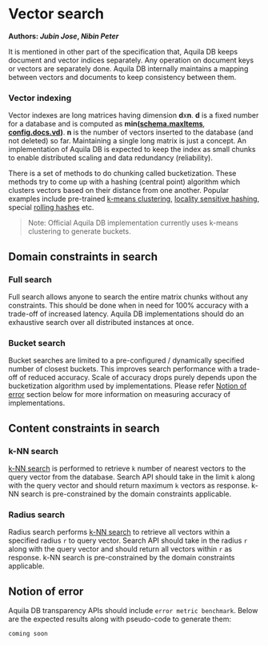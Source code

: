 # Vector search

**Authors:  *Jubin Jose*, *Nibin Peter***



It is mentioned in other part of the specification that, Aquila DB keeps document and vector indices separately. Any operation on document keys or vectors are separately done. Aquila DB internally maintains a mapping between vectors and documents to keep consistency between them.



### Vector indexing

Vector indexes are long matrices having dimension **d**x**n**. **d** is a fixed number for a database and is computed as **min(**[**schema.maxItems**](https://github.com/Aquila-Network/specs/blob/main/adb/Creating%20a%20database.md#at-the-server--aquila-db-side),  [**config.docs.vd**](https://github.com/Aquila-Network/AquilaDB/blob/master/src/DB_config.yml)**)**. **n** is the number of vectors inserted to the database (and not deleted) so far. Maintaining a single long matrix is just a concept. An implementation of Aquila DB is expected to keep the index as small chunks to enable distributed scaling and data redundancy (reliability). 



There is a set of methods to do chunking called bucketization. These methods try to come up with a hashing (central point) algorithm which clusters vectors based on their distance from one another. Popular examples include pre-trained [k-means clustering](https://en.wikipedia.org/wiki/K-means_clustering), [locality sensitive hashing](https://en.wikipedia.org/wiki/Locality-sensitive_hashing), special [rolling hashes](https://en.wikipedia.org/wiki/Rolling_hash) etc. 



> Note: Official Aquila DB implementation currently uses k-means clustering to generate buckets.



## Domain constraints in search

### Full search

Full search allows anyone to search the entire matrix chunks without any constraints. This should be done when in need for 100% accuracy with a trade-off of increased latency. Aquila DB implementations should do an exhaustive search over all distributed instances at once.

### Bucket search

Bucket searches are limited to a pre-configured / dynamically specified number of closest buckets. This improves search performance with a trade-off of reduced accuracy. Scale of accuracy drops purely depends upon the bucketization algorithm used by implementations. Please refer [Notion of error](https://github.com/Aquila-Network/specs/blob/main/adb/Vector%20search.md#notion-of-error) section below for more information on measuring accuracy of implementations.



## Content constraints in search

### k-NN search

[k-NN search](https://en.wikipedia.org/wiki/Nearest_neighbor_search) is performed to retrieve `k` number of nearest vectors to the query vector from the database. Search API should take in the limit `k` along with the query vector and should return maximum `k` vectors as response. k-NN search is pre-constrained by the domain constraints applicable.

### Radius search

Radius search performs [k-NN search](https://en.wikipedia.org/wiki/Nearest_neighbor_search) to retrieve all vectors within a specified radius `r` to query vector. Search API should take in the radius `r` along with the query vector and should return all vectors within `r` as response. k-NN search is pre-constrained by the domain constraints applicable.



## Notion of error

Aquila DB transparency APIs should include `error metric benchmark`. Below are the expected results along with pseudo-code to generate them:

```
coming soon
```

